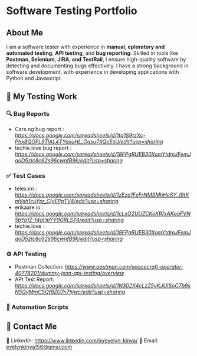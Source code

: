 # Software Testing Portfolio

##  About Me
I am a software tester with experience in **manual, eploratory and automated testing**, **API testing**, and **bug reporting**. Skilled in tools like **Postman, Selenium, JIRA, and TestRail**, I ensure high-quality software by detecting and documenting bugs effectively. I have a strong background in software development, with experience in developing applications with Python and Javascript. 

## 📝 My Testing Work
### 🔍 Bug Reports
- Cars.ng bug report : *https://docs.google.com/spreadsheets/d/1tq1S9tzXc-PhxBQGFL9TlAL4TYqxuHL_Ggsu7XQcEsU/edit?usp=sharing*
- techie.love bug report : *https://docs.google.com/spreadsheets/d/18FPgRUEB30XomYtdmJFemJqoD5zIc8c62s96cwnfB9k/edit?usp=sharing*

### ✅ Test Cases
- telex.im : *https://docs.google.com/spreadsheets/d/1zEzg1FeFrNMSMhHeSY_I9tKmVsh1cuYpr_CIyEPpTV4/edit?usp=sharing*
- enkaare.io : *https://docs.google.com/spreadsheets/d/1cLxO2UUZCKeKRfxAKaaFVN5bYa1Z-14gHpYY9GRLST4/edit?usp=sharing*
- techie.love : *https://docs.google.com/spreadsheets/d/18FPgRUEB30XomYtdmJFemJqoD5zIc8c62s96cwnfB9k/edit?usp=sharing*

### ⚙️ API Testing
- Postman Collection: *https://www.postman.com/spacecraft-operator-40778201/dummy-json-api-testing/overview*
- API Test Report: *https://docs.google.com/spreadsheets/d/1N302X4cLzZ5yKJUISoC7b9sN5QyMmC5Qf8ZG7n7hjwc/edit?usp=sharing*

### 🤖 Automation Scripts


## 📩 Contact Me
🔗 LinkedIn: https://www.linkedin.com/in/evelyn-kinya/
📧 Email: evelynkinya156@gmai.com
